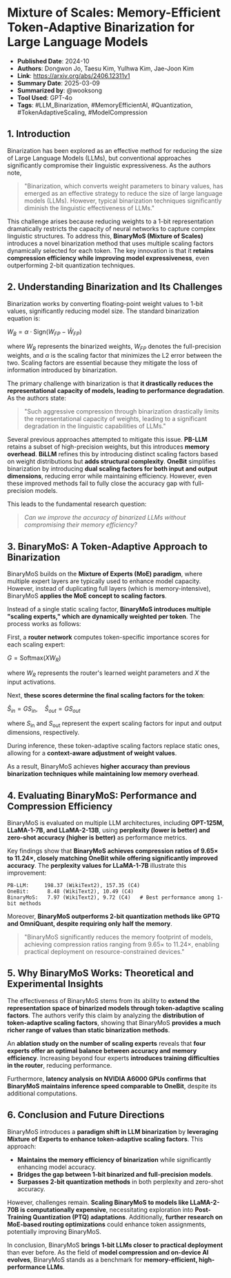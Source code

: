 # Mixture of Scales: Memory-Efficient Token-Adaptive Binarization for Large Language Models

- **Published Date**: 2024-10
- **Authors**: Dongwon Jo, Taesu Kim, Yulhwa Kim, Jae-Joon Kim
- **Link**: https://arxiv.org/abs/2406.12311v1
- **Summary Date**: 2025-03-09
- **Summarized by**: @wooksong
- **Tool Used**: GPT-4o
- **Tags**: #LLM_Binarization, #MemoryEfficientAI, #Quantization, #TokenAdaptiveScaling, #ModelCompression

## **1. Introduction**

Binarization has been explored as an effective method for reducing the size of Large Language Models (LLMs), but conventional approaches significantly compromise their linguistic expressiveness. As the authors note,

> "Binarization, which converts weight parameters to binary values, has emerged as an effective strategy to reduce the size of large language models (LLMs). However, typical binarization techniques significantly diminish the linguistic effectiveness of LLMs."

This challenge arises because reducing weights to a 1-bit representation dramatically restricts the capacity of neural networks to capture complex linguistic structures. To address this, **BinaryMoS (Mixture of Scales)** introduces a novel binarization method that uses multiple scaling factors dynamically selected for each token. The key innovation is that it **retains compression efficiency while improving model expressiveness**, even outperforming 2-bit quantization techniques.

## **2. Understanding Binarization and Its Challenges**

Binarization works by converting floating-point weight values to 1-bit values, significantly reducing model size. The standard binarization equation is:

$W_B = \alpha \cdot \text{Sign}(W_{FP} - \bar{W}_{FP})$

where $W_B$ represents the binarized weights, $W_{FP}$ denotes the full-precision weights, and $\alpha$ is the scaling factor that minimizes the L2 error between the two. Scaling factors are essential because they mitigate the loss of information introduced by binarization.

The primary challenge with binarization is that **it drastically reduces the representational capacity of models, leading to performance degradation**. As the authors state:

> "Such aggressive compression through binarization drastically limits the representational capacity of weights, leading to a significant degradation in the linguistic capabilities of LLMs."

Several previous approaches attempted to mitigate this issue. **PB-LLM** retains a subset of high-precision weights, but this introduces **memory overhead**. **BiLLM** refines this by introducing distinct scaling factors based on weight distributions but **adds structural complexity**. **OneBit** simplifies binarization by introducing **dual scaling factors for both input and output dimensions**, reducing error while maintaining efficiency. However, even these improved methods fail to fully close the accuracy gap with full-precision models.

This leads to the fundamental research question:

> *Can we improve the accuracy of binarized LLMs without compromising their memory efficiency?*

## **3. BinaryMoS: A Token-Adaptive Approach to Binarization**

BinaryMoS builds on the **Mixture of Experts (MoE) paradigm**, where multiple expert layers are typically used to enhance model capacity. However, instead of duplicating full layers (which is memory-intensive), BinaryMoS **applies the MoE concept to scaling factors**.

Instead of a single static scaling factor, **BinaryMoS introduces multiple "scaling experts," which are dynamically weighted per token**. The process works as follows:

First, a **router network** computes token-specific importance scores for each scaling expert:

$G = \text{Softmax}(X W_R)$

where $W_R$ represents the router's learned weight parameters and $X$ the input activations.

Next, **these scores determine the final scaling factors for the token**:

$`\hat{S}_{in} = G S_{in}, \quad \hat{S}_{out} = G S_{out}`$

where $S_{\text{in}}$ and $S_{\text{out}}$ represent the expert scaling factors for input and output dimensions, respectively.

During inference, these token-adaptive scaling factors replace static ones, allowing for a **context-aware adjustment of weight values**.

As a result, BinaryMoS achieves **higher accuracy than previous binarization techniques while maintaining low memory overhead**.

## **4. Evaluating BinaryMoS: Performance and Compression Efficiency**

BinaryMoS is evaluated on multiple LLM architectures, including **OPT-125M, LLaMA-1-7B, and LLaMA-2-13B**, using **perplexity (lower is better) and zero-shot accuracy (higher is better)** as performance metrics.

Key findings show that **BinaryMoS achieves compression ratios of 9.65× to 11.24×, closely matching OneBit while offering significantly improved accuracy**. The **perplexity values for LLaMA-1-7B** illustrate this improvement:

```
PB-LLM:     198.37 (WikiText2), 157.35 (C4)
OneBit:      8.48 (WikiText2), 10.49 (C4)
BinaryMoS:   7.97 (WikiText2), 9.72 (C4)   # Best performance among 1-bit methods
```

Moreover, **BinaryMoS outperforms 2-bit quantization methods like GPTQ and OmniQuant, despite requiring only half the memory**.

> "BinaryMoS significantly reduces the memory footprint of models, achieving compression ratios ranging from 9.65× to 11.24×, enabling practical deployment on resource-constrained devices."

## **5. Why BinaryMoS Works: Theoretical and Experimental Insights**

The effectiveness of BinaryMoS stems from its ability to **extend the representation space of binarized models through token-adaptive scaling factors**. The authors verify this claim by analyzing the **distribution of token-adaptive scaling factors**, showing that BinaryMoS **provides a much richer range of values than static binarization methods**.

An **ablation study on the number of scaling experts** reveals that **four experts offer an optimal balance between accuracy and memory efficiency**. Increasing beyond four experts **introduces training difficulties in the router**, reducing performance.

Furthermore, **latency analysis on NVIDIA A6000 GPUs confirms that BinaryMoS maintains inference speed comparable to OneBit**, despite its additional computations.

## **6. Conclusion and Future Directions**

BinaryMoS introduces a **paradigm shift in LLM binarization** by **leveraging Mixture of Experts to enhance token-adaptive scaling factors**. This approach:

- **Maintains the memory efficiency of binarization** while significantly enhancing model accuracy.
- **Bridges the gap between 1-bit binarized and full-precision models**.
- **Surpasses 2-bit quantization methods** in both perplexity and zero-shot accuracy.

However, challenges remain. **Scaling BinaryMoS to models like LLaMA-2-70B is computationally expensive**, necessitating exploration into **Post-Training Quantization (PTQ) adaptations**. Additionally, **further research on MoE-based routing optimizations** could enhance token assignments, potentially improving BinaryMoS.

In conclusion, BinaryMoS **brings 1-bit LLMs closer to practical deployment** than ever before. As the field of **model compression and on-device AI evolves**, BinaryMoS stands as a benchmark for **memory-efficient, high-performance LLMs**.
